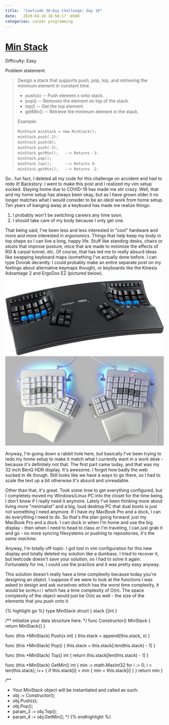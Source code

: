 ```yaml
---
title:  "Leetcode 30-Day Challenge: Day 10"
date:   2020-04-10 16:50:17 -0500
categories: career programming
---
```

# [Min Stack](https://leetcode.com/problems/min-stack/)

Difficulty: Easy

Problem statement:

> Design a stack that supports push, pop, top, and retrieving the minimum element in constant time.  
>   
> * push(x) -- Push element x onto stack.  
> * pop() -- Removes the element on top of the stack.  
> * top() -- Get the top element.  
> * getMin() -- Retrieve the minimum element in the stack.  
>    
>   
> Example:  
>   
> `MinStack minStack = new MinStack();`  
> `minStack.push(-2);`    
> `minStack.push(0);`  
> `minStack.push(-3);`   
> `minStack.getMin();   --> Returns -3.`  
> `minStack.pop();`  
> `minStack.top();      --> Returns 0.`  
> `minStack.getMin();   --> Returns -2.`  

So...fun fact, I deleted all my code for this challenge on accident and had to redo it!  Backstory: I went to make this post and I realized my vim setup sucked.  Staying home due to COVID-19 has made me stir crazy.  Well, that and my home setup has always been okay, but as I have grown older it no longer matches what I would consider to be an _ideal_ work from home setup.  Ten years of banging away at a keyboard has made me realize things: 
1. I probably won't be switching careers any time soon.
2. I should take care of my body because I only get one.

That being said, I've been less and less interested in "cool" hardware and more and more interested in *ergonomics*.  Things that help keep my body in top shape so I can live a long, happy life.  Stuff like standing desks, chairs or stools that improve posture, mice that are made to minimize the effects of RSI & carpal tunnel, etc.  Of course, that has led me to really absurd ideas like swapping keyboard maps (something I've actually done before.  I can type Dvorak decently.  I could probably make an entire separate post on my feelings about alternative keymaps though), or keyboards like the Kinesis Advantage 2 and ErgoDox EZ (pictured below).

![Kinesis Advantage 2](/assets/images/kinesis.jpg)
![ErgoDox EZ](/assets/images/ergodox.jpg)

Anyway, I'm going down a rabbit hole here, but basically I've been trying to redo my home setup to make it match what I currently want in a work desk - because it's definitely not that.  The first part came today, and that was my 32 inch BenQ HDR display.  It's awesome.  I forgot how badly the web sucked in 4k though.  Still looks like we have a ways to go there, so I had to scale the text up a bit otherwise it's absurd and unreadable.

Other than that, it's great.  Took some time to get everything configured, but I completely moved my Windows/Linux PC into the closet for the time being.  I don't know if I really need it anymore.  Lately I've been thinking more about living more "minimalist" and a big, loud desktop PC that dual boots is just not something I need anymore.  If I have my MacBook Pro and a dock, I can do everything I need to do.  So that's the plan going forward: just my MacBook Pro and a dock.  I can dock in when I'm home and use the big display - then when I need to head to class or I'm traveling, I can just grab it and go - no more syncing filesystems or pushing to repositories, it's the _same machine_.

Anyway, I'm totally off-topic.  I got lost in vim configuration for this new display and totally deleted my solution like a dumbass.  I tried to recover it, but leetcode doesn't save your solution, so I had to solve it again.  Fortunately for me, I could use the practice and it was pretty easy anyway.

This solution doesn't really have a time complexity because today you're designing an object.  I suppose if we were to look at the functions I was asked to design and ask ourselves which has the worst time complexity, it would be `GetMin()` which has a time complexity of O(n).  The space complexity of the object would just be O(n) as well - the size of the elements that you push onto it.

{% highlight go %}
type MinStack struct {
    stack []int
}


/** initialize your data structure here. */
func Constructor() MinStack {
    return MinStack{}
}


func (this *MinStack) Push(x int)  {
    this.stack = append(this.stack, x)
}


func (this *MinStack) Pop()  {
    this.stack = this.stack[:len(this.stack) - 1]
}


func (this *MinStack) Top() int {
    return this.stack[len(this.stack) - 1]
}


func (this *MinStack) GetMin() int {
    min := math.MaxInt32 
    for i := 0; i < len(this.stack); i++ {
        if this.stack[i] < min {
            min = this.stack[i]
        }
    }
    return min
}


/**
 * Your MinStack object will be instantiated and called as such:
 * obj := Constructor();
 * obj.Push(x);
 * obj.Pop();
 * param_3 := obj.Top();
 * param_4 := obj.GetMin();
 */
{% endhighlight %}

